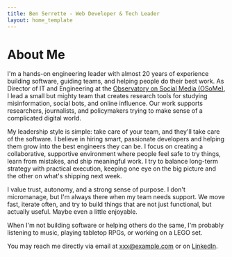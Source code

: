 ```yaml
---
title: Ben Serrette - Web Developer & Tech Leader
layout: home_template
---
```


# About Me

I'm a hands-on engineering leader with almost 20 years of experience building software, guiding teams, and helping people do their best work. As Director of IT and Engineering at the <a href="https://osome.iu.edu" target="_blank">Observatory on Social Media (OSoMe)</a>, I lead a small but mighty team that creates research tools for studying misinformation, social bots, and online influence. Our work supports researchers, journalists, and policymakers trying to make sense of a complicated digital world.

My leadership style is simple: take care of your team, and they'll take care of the software. I believe in hiring smart, passionate developers and helping them grow into the best engineers they can be. I focus on creating a collaborative, supportive environment where people feel safe to try things, learn from mistakes, and ship meaningful work. I try to balance long-term strategy with practical execution, keeping one eye on the big picture and the other on what's shipping next week.

I value trust, autonomy, and a strong sense of purpose. I don't micromanage, but I'm always there when my team needs support. We move fast, iterate often, and try to build things that are not just functional, but actually useful. Maybe even a little enjoyable.

When I'm not building software or helping others do the same, I'm probably listening to music, playing tabletop RPGs, or working on a LEGO set.

You may reach me directly via email at <a href="mailto:xxx@example.com" id="email">xxx@example.com</a> or on <a href="https://www.linkedin.com/in/benserrette/" target="linkedin">LinkedIn</a>. 
